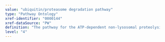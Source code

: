 ```yaml
---
value: "ubiquitin/proteasome degradation pathway"
type: "Pathway Ontology"
xref-identifier: "0000144"
xref-dataSource: "PW"
definition: "The pathway for the ATP-dependent non-lysosomal proteolysis catalyzed by the 26S proteasome and for which ubiquitylation, the post-translational covalent conjugation of ubiquitin to target proteins is a key signal."
level: "4"
---
```

